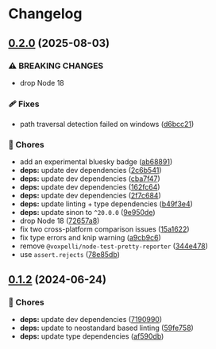 # Changelog

## [0.2.0](https://github.com/voxpelli/plugin-importer/compare/v0.1.2...v0.2.0) (2025-08-03)


### ⚠ BREAKING CHANGES

* drop Node 18

### 🩹 Fixes

* path traversal detection failed on windows ([d6bcc21](https://github.com/voxpelli/plugin-importer/commit/d6bcc215e12f9362082a045037fff012c32c50aa))


### 🧹 Chores

* add an experimental bluesky badge ([ab68891](https://github.com/voxpelli/plugin-importer/commit/ab688919402bee39da151ae8d1d5028a94bc20b8))
* **deps:** update dev dependencies ([2c6b541](https://github.com/voxpelli/plugin-importer/commit/2c6b541788ab09e1f7ae4a15e0d43891aa3566cf))
* **deps:** update dev dependencies ([cba7f47](https://github.com/voxpelli/plugin-importer/commit/cba7f47156a8b031f5328e0b8139491b7edeb715))
* **deps:** update dev dependencies ([162fc64](https://github.com/voxpelli/plugin-importer/commit/162fc64980321d8d5caca8539574eeafa418670e))
* **deps:** update dev dependencies ([2f7c684](https://github.com/voxpelli/plugin-importer/commit/2f7c684912a8881e014dbca105d5ab845b825439))
* **deps:** update linting + type dependencies ([b49f3e4](https://github.com/voxpelli/plugin-importer/commit/b49f3e4be1e963c2bc4f02890bef1d9aeb399c49))
* **deps:** update sinon to `^20.0.0` ([9e950de](https://github.com/voxpelli/plugin-importer/commit/9e950deaab2facc50336ea8a1a5a6a171d9b73a5))
* drop Node 18 ([72657a8](https://github.com/voxpelli/plugin-importer/commit/72657a8e740efe83eea19fcddb7d252815719617))
* fix two cross-platform comparison issues ([15a1622](https://github.com/voxpelli/plugin-importer/commit/15a162256f9edda18ec8f55d74f3b6aab407f402))
* fix type errors and knip warning ([a9cb9c6](https://github.com/voxpelli/plugin-importer/commit/a9cb9c683d2bd5d3a3feb7346d4ff681595a557d))
* remove `@voxpelli/node-test-pretty-reporter` ([344e478](https://github.com/voxpelli/plugin-importer/commit/344e47852fa3d8c6edd53d0eeb195c5716ea19e4))
* use `assert.rejects` ([78e85db](https://github.com/voxpelli/plugin-importer/commit/78e85db7c61a8e969fe37a60b29f8a59ff9fdd89))

## [0.1.2](https://github.com/voxpelli/plugin-importer/compare/v0.1.1...v0.1.2) (2024-06-24)


### 🧹 Chores

* **deps:** update dev dependencies ([7190990](https://github.com/voxpelli/plugin-importer/commit/719099040fd6128fa74c1cf564d67eed69c810ad))
* **deps:** update to neostandard based linting ([59fe758](https://github.com/voxpelli/plugin-importer/commit/59fe75859c403156b40207ec7374c170f4e96214))
* **deps:** update type dependencies ([af590db](https://github.com/voxpelli/plugin-importer/commit/af590db8804981214b6c6b2355b443d71b5a5cea))
